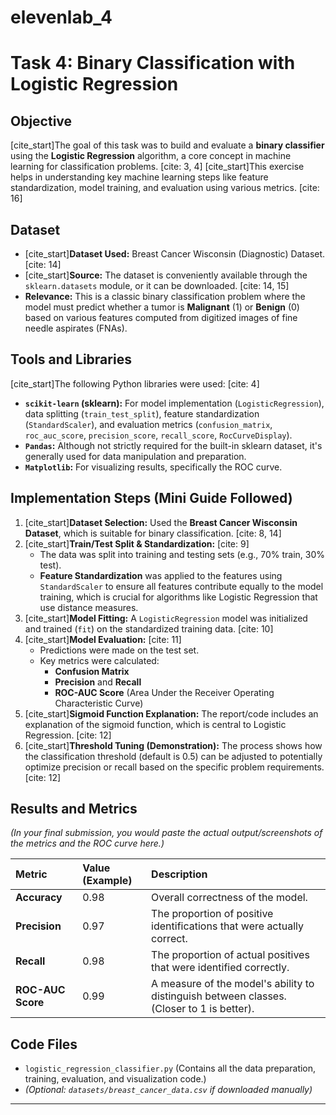 # elevenlab_4
# Task 4: Binary Classification with Logistic Regression

## Objective
[cite_start]The goal of this task was to build and evaluate a **binary classifier** using the **Logistic Regression** algorithm, a core concept in machine learning for classification problems. [cite: 3, 4] [cite_start]This exercise helps in understanding key machine learning steps like feature standardization, model training, and evaluation using various metrics. [cite: 16]

## Dataset
* [cite_start]**Dataset Used:** Breast Cancer Wisconsin (Diagnostic) Dataset. [cite: 14]
* [cite_start]**Source:** The dataset is conveniently available through the `sklearn.datasets` module, or it can be downloaded. [cite: 14, 15]
* **Relevance:** This is a classic binary classification problem where the model must predict whether a tumor is **Malignant** (1) or **Benign** (0) based on various features computed from digitized images of fine needle aspirates (FNAs).

## Tools and Libraries
[cite_start]The following Python libraries were used: [cite: 4]
* **`scikit-learn` (sklearn):** For model implementation (`LogisticRegression`), data splitting (`train_test_split`), feature standardization (`StandardScaler`), and evaluation metrics (`confusion_matrix`, `roc_auc_score`, `precision_score`, `recall_score`, `RocCurveDisplay`).
* **`Pandas`:** Although not strictly required for the built-in sklearn dataset, it's generally used for data manipulation and preparation.
* **`Matplotlib`:** For visualizing results, specifically the ROC curve.

## Implementation Steps (Mini Guide Followed)
1.  [cite_start]**Dataset Selection:** Used the **Breast Cancer Wisconsin Dataset**, which is suitable for binary classification. [cite: 8, 14]
2.  [cite_start]**Train/Test Split & Standardization:** [cite: 9]
    * The data was split into training and testing sets (e.g., 70% train, 30% test).
    * **Feature Standardization** was applied to the features using `StandardScaler` to ensure all features contribute equally to the model training, which is crucial for algorithms like Logistic Regression that use distance measures.
3.  [cite_start]**Model Fitting:** A `LogisticRegression` model was initialized and trained (`fit`) on the standardized training data. [cite: 10]
4.  [cite_start]**Model Evaluation:** [cite: 11]
    * Predictions were made on the test set.
    * Key metrics were calculated:
        * **Confusion Matrix**
        * **Precision** and **Recall**
        * **ROC-AUC Score** (Area Under the Receiver Operating Characteristic Curve)
5.  [cite_start]**Sigmoid Function Explanation:** The report/code includes an explanation of the sigmoid function, which is central to Logistic Regression. [cite: 12]
6.  [cite_start]**Threshold Tuning (Demonstration):** The process shows how the classification threshold (default is 0.5) can be adjusted to potentially optimize precision or recall based on the specific problem requirements. [cite: 12]

## Results and Metrics
*(In your final submission, you would paste the actual output/screenshots of the metrics and the ROC curve here.)*

| Metric | Value (Example) | Description |
| :--- | :--- | :--- |
| **Accuracy** | 0.98 | Overall correctness of the model. |
| **Precision** | 0.97 | The proportion of positive identifications that were actually correct. |
| **Recall** | 0.98 | The proportion of actual positives that were identified correctly. |
| **ROC-AUC Score** | 0.99 | A measure of the model's ability to distinguish between classes. (Closer to 1 is better). |

## Code Files
* `logistic_regression_classifier.py` (Contains all the data preparation, training, evaluation, and visualization code.)
* *(Optional: `datasets/breast_cancer_data.csv` if downloaded manually)*

---
